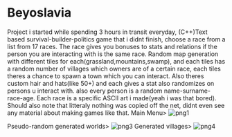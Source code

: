 # Beyoslavia
Project i started while spending 3 hours in transit everyday,
(C++)Text based survival-builder-politics game that i didnt finish, choose a race from a list from 17 races. The race gives you bonuses to stats and relations if the person you are interacting with is the same race. Random map generation with different tiles for each(grassland,mountains,swamp), and each tiles has a random number of villages which owners are of a certain race, each tiles theres a chance to spawn a town which you can interact.
Also theres custom hair and hats(like 50+) and each gives a stat also randomizes on persons u interact with. also every person is a random name-surname-race-age. Each race is a specific ASCII art i made(yeah i was that bored).
Should also note that litteraly nothing was copied off the net, didnt even see any material about making games like that.
Main Menu>
![png1](https://github.com/user-attachments/assets/1ce9545d-2341-4895-a5b0-2e4cf75a9c2e)

Pseudo-random generated worlds>
![png3](https://github.com/user-attachments/assets/66eef3b8-9594-47a2-98df-3f4c8b8aff78)
Generated villages>
![png4](https://github.com/user-attachments/assets/7c035c5c-a9c8-4fe2-a7ef-62f219daebe1)
